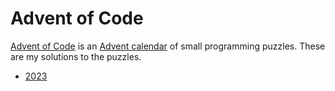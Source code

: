 # Advent of Code

[Advent of Code](https://adventofcode.com) is an [Advent calendar](https://en.wikipedia.org/wiki/Advent_calendar) of small programming puzzles. These are my solutions to the puzzles.

- [2023](./2023)

